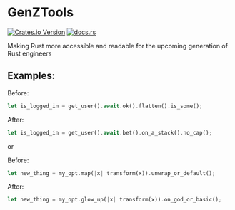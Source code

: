 # GenZTools

[![Crates.io Version](https://img.shields.io/crates/v/genztools)](https://crates.io/crates/genztools)
[![docs.rs](https://img.shields.io/docsrs/genztools)](https://docs.rs/genztools/latest/genztools/)

Making Rust more accessible and readable for the upcoming generation of Rust engineers

## Examples:

Before:

```rust
let is_logged_in = get_user().await.ok().flatten().is_some();
```

After:

```rust
let is_logged_in = get_user().await.bet().on_a_stack().no_cap();
```

or

Before:

```rust
let new_thing = my_opt.map(|x| transform(x)).unwrap_or_default();
```

After:

```rust
let new_thing = my_opt.glow_up(|x| transform(x)).on_god_or_basic();
```
